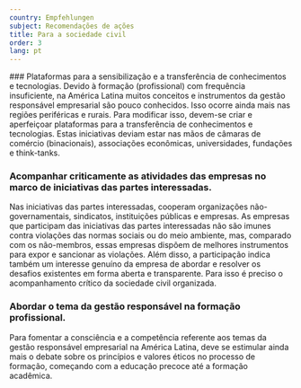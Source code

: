 ```yaml
---
country: Empfehlungen
subject: Recomendações de ações
title: Para a sociedade civil
order: 3
lang: pt
---
```

<div class="content" markdown="1">
### Plataformas para a sensibilização e a transferência de conhecimentos e tecnologias.
Devido à formação (profissional) com frequência insuficiente, na América Latina muitos conceitos e instrumentos da gestão responsável empresarial são pouco conhecidos. Isso ocorre ainda mais nas regiões periféricas e rurais. Para modificar isso, devem-se criar e aperfeiçoar plataformas para a transferência de conhecimentos e tecnologias. Estas iniciativas deviam estar nas mãos de câmaras de comércio (binacionais), associações econômicas, universidades, fundações e think-tanks.

### Acompanhar criticamente as atividades das empresas no marco de iniciativas das partes interessadas.
Nas iniciativas das partes interessadas, cooperam organizações não-governamentais, sindicatos, instituições públicas e empresas. As empresas que participam das iniciativas das partes interessadas não são imunes contra violações das normas sociais ou do meio ambiente, mas, comparado com os não-membros, essas empresas dispõem de melhores instrumentos para expor e sancionar as violações. Além disso, a participação indica também um interesse genuíno da empresa de abordar e resolver os desafios existentes em forma aberta e transparente. Para isso é preciso o acompanhamento crítico da sociedade civil organizada.

### Abordar o tema da gestão responsável na formação profissional.
Para fomentar a consciência e a competência referente aos temas da gestão responsável empresarial na América Latina, deve se estimular ainda mais o debate sobre os princípios e valores éticos no processo de formação, começando com a educação precoce até a formação acadêmica.
</div>
